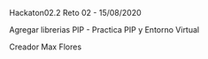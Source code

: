 Hackaton02.2 Reto 02 - 15/08/2020

Agregar librerias PIP - Practica PIP y Entorno Virtual

Creador Max Flores
